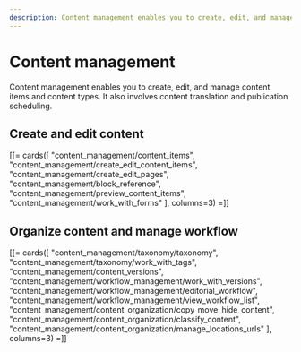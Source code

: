 ```yaml
---
description: Content management enables you to create, edit, and manage content items and content types. It also includes content translation and publication scheduling.
---
```


# Content management

Content management enables you to create, edit, and manage content items and content types.
It also involves content translation and publication scheduling.

## Create and edit content

[[= cards([
    "content_management/content_items",
    "content_management/create_edit_content_items",
    "content_management/create_edit_pages",
    "content_management/block_reference",
    "content_management/preview_content_items",
    "content_management/work_with_forms"
], columns=3) =]]

## Organize content and manage workflow

[[= cards([
    "content_management/taxonomy/taxonomy",
    "content_management/taxonomy/work_with_tags",
    "content_management/content_versions",
    "content_management/workflow_management/work_with_versions",
    "content_management/workflow_management/editorial_workflow",
    "content_management/workflow_management/view_workflow_list",
    "content_management/content_organization/copy_move_hide_content",
    "content_management/content_organization/classify_content",
    "content_management/content_organization/manage_locations_urls"
], columns=3) =]]